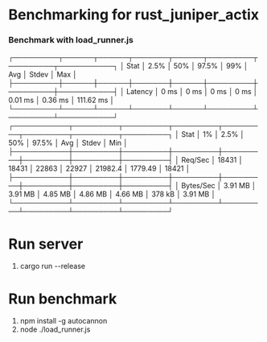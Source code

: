 # Benchmarking for rust_juniper_actix

### Benchmark with load_runner.js

┌─────────┬──────┬──────┬───────┬──────┬─────────┬─────────┬───────────┐
│ Stat    │ 2.5% │ 50%  │ 97.5% │ 99%  │ Avg     │ Stdev   │ Max       │
├─────────┼──────┼──────┼───────┼──────┼─────────┼─────────┼───────────┤
│ Latency │ 0 ms │ 0 ms │ 0 ms  │ 0 ms │ 0.01 ms │ 0.36 ms │ 111.62 ms │
└─────────┴──────┴──────┴───────┴──────┴─────────┴─────────┴───────────┘
┌───────────┬─────────┬─────────┬─────────┬─────────┬─────────┬─────────┬─────────┐
│ Stat      │ 1%      │ 2.5%    │ 50%     │ 97.5%   │ Avg     │ Stdev   │ Min     │
├───────────┼─────────┼─────────┼─────────┼─────────┼─────────┼─────────┼─────────┤
│ Req/Sec   │ 18431   │ 18431   │ 22863   │ 22927   │ 21982.4 │ 1779.49 │ 18421   │
├───────────┼─────────┼─────────┼─────────┼─────────┼─────────┼─────────┼─────────┤
│ Bytes/Sec │ 3.91 MB │ 3.91 MB │ 4.85 MB │ 4.86 MB │ 4.66 MB │ 378 kB  │ 3.91 MB │
└───────────┴─────────┴─────────┴─────────┴─────────┴─────────┴─────────┴─────────┘

# Run server
1. cargo run --release

# Run benchmark
1. npm install -g autocannon
2. node ./load_runner.js